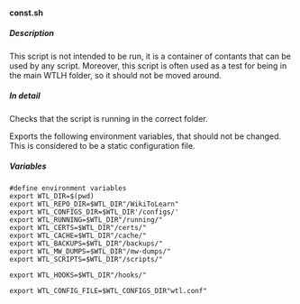#### const.sh

##### Description

This script is not intended to be run, it is a container of contants that
can be used by any script. Moreover, this script is often used as a test
for being in the main WTLH folder, so it should not be moved around.

##### In detail

Checks that the script is running in the correct folder.

Exports the following environment variables, that should not be changed.
This is considered to be a static configuration file.


##### Variables

```{.bash}
#define environment variables
export WTL_DIR=$(pwd)
export WTL_REPO_DIR=$WTL_DIR"/WikiToLearn"
export WTL_CONFIGS_DIR=$WTL_DIR'/configs/'
export WTL_RUNNING=$WTL_DIR"/running/"
export WTL_CERTS=$WTL_DIR"/certs/"
export WTL_CACHE=$WTL_DIR"/cache/"
export WTL_BACKUPS=$WTL_DIR"/backups/"
export WTL_MW_DUMPS=$WTL_DIR"/mw-dumps/"
export WTL_SCRIPTS=$WTL_DIR"/scripts/"

export WTL_HOOKS=$WTL_DIR"/hooks/"

export WTL_CONFIG_FILE=$WTL_CONFIGS_DIR"wtl.conf"
```
